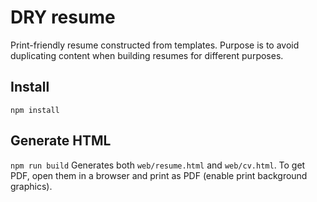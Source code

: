 # DRY resume
Print-friendly resume constructed from templates.
Purpose is to avoid duplicating content when building resumes for different purposes.

## Install
`npm install`

## Generate HTML
`npm run build`
Generates both `web/resume.html` and `web/cv.html`.
To get PDF, open them in a browser and print as PDF (enable print background graphics).